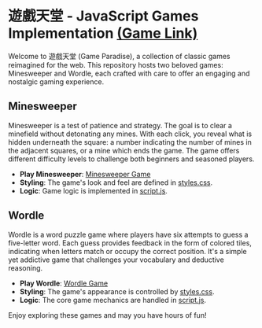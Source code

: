 # 遊戲天堂 - JavaScript Games Implementation [(Game Link)](https://xuann175.github.io/XuAnn.github.io/)

Welcome to 遊戲天堂 (Game Paradise), a collection of classic games reimagined for the web. This repository hosts two beloved games: Minesweeper and Wordle, each crafted with care to offer an engaging and nostalgic gaming experience.

## Minesweeper

Minesweeper is a test of patience and strategy. The goal is to clear a minefield without detonating any mines. With each click, you reveal what is hidden underneath the square: a number indicating the number of mines in the adjacent squares, or a mine which ends the game. The game offers different difficulty levels to challenge both beginners and seasoned players.

- **Play Minesweeper**: [Minesweeper Game](./minesweeper/minesweeper.html)
- **Styling**: The game's look and feel are defined in [styles.css](./minesweeper/styles.css).
- **Logic**: Game logic is implemented in [script.js](./minesweeper/script.js).

## Wordle

Wordle is a word puzzle game where players have six attempts to guess a five-letter word. Each guess provides feedback in the form of colored tiles, indicating when letters match or occupy the correct position. It's a simple yet addictive game that challenges your vocabulary and deductive reasoning.

- **Play Wordle**: [Wordle Game](./wordle/wordle.html)
- **Styling**: The game's appearance is controlled by [styles.css](./wordle/styles.css).
- **Logic**: The core game mechanics are handled in [script.js](./wordle/script.js).

Enjoy exploring these games and may you have hours of fun!

